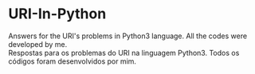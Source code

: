 # URI-In-Python
Answers for the URI's problems in Python3 language. All the codes were developed by me.<br>
Respostas para os problemas do URI na linguagem Python3. Todos os códigos foram desenvolvidos por mim.
